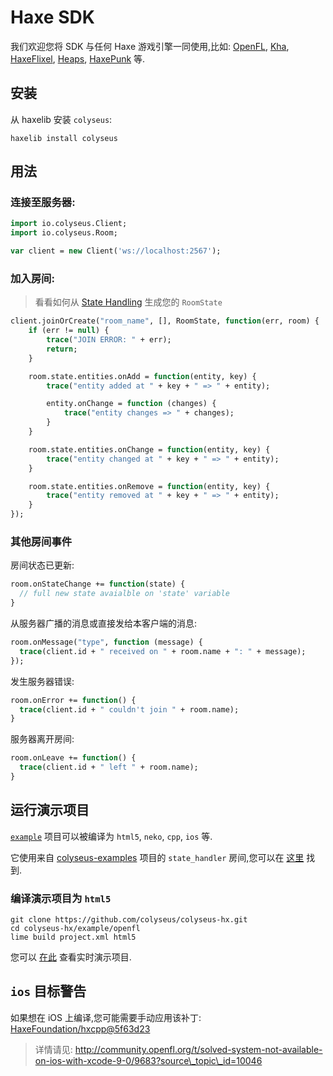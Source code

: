 # Haxe SDK

我们欢迎您将 SDK 与任何 Haxe 游戏引擎一同使用,比如: [OpenFL](https://www.openfl.org/), [Kha](http://kha.tech/), [HaxeFlixel](http://haxeflixel.com/), [Heaps](https://heaps.io/), [HaxePunk](http://haxepunk.com/) 等.

## 安装

从 haxelib 安装 `colyseus`:

```
haxelib install colyseus
```

## 用法

### 连接至服务器:

```haxe
import io.colyseus.Client;
import io.colyseus.Room;

var client = new Client('ws://localhost:2567');
```

### 加入房间:

> 看看如何从 [State Handling](/state/schema/#client-side-schema-generation) 生成您的 `RoomState`

```haxe
client.joinOrCreate("room_name", [], RoomState, function(err, room) {
    if (err != null) {
        trace("JOIN ERROR: " + err);
        return;
    }

    room.state.entities.onAdd = function(entity, key) {
        trace("entity added at " + key + " => " + entity);

        entity.onChange = function (changes) {
            trace("entity changes => " + changes);
        }
    }

    room.state.entities.onChange = function(entity, key) {
        trace("entity changed at " + key + " => " + entity);
    }

    room.state.entities.onRemove = function(entity, key) {
        trace("entity removed at " + key + " => " + entity);
    }
});
```

### 其他房间事件

房间状态已更新:

```haxe
room.onStateChange += function(state) {
  // full new state avaialble on 'state' variable
}
```

从服务器广播的消息或直接发给本客户端的消息:

```haxe
room.onMessage("type", function (message) {
  trace(client.id + " received on " + room.name + ": " + message);
});
```

发生服务器错误:

```haxe
room.onError += function() {
  trace(client.id + " couldn't join " + room.name);
}
```

服务器离开房间:

```haxe
room.onLeave += function() {
  trace(client.id + " left " + room.name);
}
```

## 运行演示项目

[`example`](https://github.com/colyseus/colyseus-hx/blob/master/example/openfl) 项目可以被编译为 `html5`, `neko`, `cpp`, `ios` 等.

它使用来自 [colyseus-examples](https://github.com/colyseus/colyseus-examples) 项目的 `state_handler` 房间,您可以在 [这里](https://github.com/colyseus/colyseus-examples/blob/master/rooms/02-state-handler.ts) 找到.

### 编译演示项目为 `html5`

```
git clone https://github.com/colyseus/colyseus-hx.git
cd colyseus-hx/example/openfl
lime build project.xml html5
```

您可以 [在此](http://colyseus.io/colyseus-hx/) 查看实时演示项目.


## `ios` 目标警告

如果想在 iOS 上编译,您可能需要手动应用该补丁: [HaxeFoundation/hxcpp@5f63d23](https://github.com/HaxeFoundation/hxcpp/commit/5f63d23768988ba2a4d4488843afab70d279a593)

> 详情请见: http://community.openfl.org/t/solved-system-not-available-on-ios-with-xcode-9-0/9683?source\_topic\_id=10046
